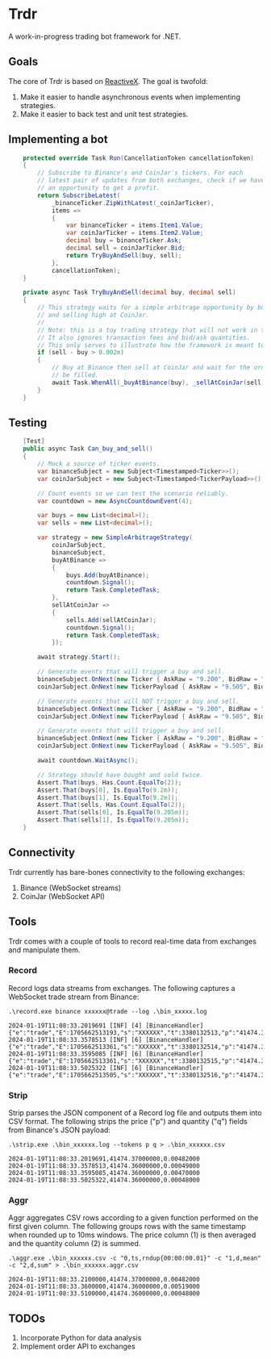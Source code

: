 # Trdr
A work-in-progress trading bot framework for .NET.

## Goals
The core of Trdr is based on [ReactiveX](https://reactivex.io/). The goal is twofold:

1. Make it easier to handle asynchronous events when implementing strategies.
2. Make it easier to back test and unit test strategies.

## Implementing a bot
```csharp
    protected override Task Run(CancellationToken cancellationToken)
    {
        // Subscribe to Binance's and CoinJar's tickers. For each
        // latest pair of updates from both exchanges, check if we have
        // an opportunity to get a profit.
        return SubscribeLatest(
            _binanceTicker.ZipWithLatest(_coinJarTicker),
            items =>
            {
                var binanceTicker = items.Item1.Value;
                var coinJarTicker = items.Item2.Value;
                decimal buy = binanceTicker.Ask;
                decimal sell = coinJarTicker.Bid;
                return TryBuyAndSell(buy, sell);
            },
            cancellationToken);
    }

    private async Task TryBuyAndSell(decimal buy, decimal sell)
    {
        // This strategy waits for a simple arbitrage opportunity by buying low at Binance
        // and selling high at CoinJar.
        //
        // Note: this is a toy trading strategy that will not work in the real world.
        // It also ignores transaction fees and bid/ask quantities.
        // This only serves to illustrate how the framework is meant to be used.
        if (sell - buy > 0.002m)
        {
            // Buy at Binance then sell at CoinJar and wait for the orders
            // be filled.
            await Task.WhenAll(_buyAtBinance(buy), _sellAtCoinJar(sell));
        }
    }
```
## Testing
```csharp
    [Test]
    public async Task Can_buy_and_sell()
    {
        // Mock a source of ticker events.
        var binanceSubject = new Subject<Timestamped<Ticker>>();
        var coinJarSubject = new Subject<Timestamped<TickerPayload>>();

        // Count events so we can test the scenario reliably.
        var countdown = new AsyncCountdownEvent(4);

        var buys = new List<decimal>();
        var sells = new List<decimal>();

        var strategy = new SimpleArbitrageStrategy(
            coinJarSubject,
            binanceSubject,
            buyAtBinance =>
            {
                buys.Add(buyAtBinance);
                countdown.Signal();
                return Task.CompletedTask;
            },
            sellAtCoinJar =>
            {
                sells.Add(sellAtCoinJar);
                countdown.Signal();
                return Task.CompletedTask;
            });

        await strategy.Start();

        // Generate events that will trigger a buy and sell.
        binanceSubject.OnNext(new Ticker { AskRaw = "9.200", BidRaw = "9.005" }.Timestamp());
        coinJarSubject.OnNext(new TickerPayload { AskRaw = "9.505", BidRaw = "9.205" }.Timestamp());

        // Generate events that will NOT trigger a buy and sell.
        binanceSubject.OnNext(new Ticker { AskRaw = "9.200", BidRaw = "9.005" }.Timestamp());
        coinJarSubject.OnNext(new TickerPayload { AskRaw = "9.505", BidRaw = "9.201" }.Timestamp());

        // Generate events that will trigger a buy and sell.
        binanceSubject.OnNext(new Ticker { AskRaw = "9.200", BidRaw = "9.005" }.Timestamp());
        coinJarSubject.OnNext(new TickerPayload { AskRaw = "9.505", BidRaw = "9.205" }.Timestamp());

        await countdown.WaitAsync();

        // Strategy should have bought and sold twice.
        Assert.That(buys, Has.Count.EqualTo(2));
        Assert.That(buys[0], Is.EqualTo(9.2m));
        Assert.That(buys[1], Is.EqualTo(9.2m));
        Assert.That(sells, Has.Count.EqualTo(2));
        Assert.That(sells[0], Is.EqualTo(9.205m));
        Assert.That(sells[1], Is.EqualTo(9.205m));
    }
```
## Connectivity
Trdr currently has bare-bones connectivity to the following exchanges:

1. Binance (WebSocket streams)
2. CoinJar (WebSocket API)

## Tools
Trdr comes with a couple of tools to record real-time data from exchanges and manipulate them.

### Record
Record logs data streams from exchanges. The following captures a WebSocket trade stream from Binance:
```
.\record.exe binance xxxxxx@trade --log .\bin_xxxxx.log

2024-01-19T11:08:33.2019691 [INF] [4] [BinanceHandler] {"e":"trade","E":1705662513193,"s":"XXXXXX","t":3380132513,"p":"41474.37000000","q":"0.00482000","b":24397178050,"a":24397177595,"T":1705662513193,"m":false,"M":true}
2024-01-19T11:08:33.3578513 [INF] [6] [BinanceHandler] {"e":"trade","E":1705662513361,"s":"XXXXXX","t":3380132514,"p":"41474.36000000","q":"0.00049000","b":24397177737,"a":24397178058,"T":1705662513360,"m":true,"M":true}
2024-01-19T11:08:33.3595085 [INF] [6] [BinanceHandler] {"e":"trade","E":1705662513361,"s":"XXXXXX","t":3380132515,"p":"41474.36000000","q":"0.00470000","b":24397177741,"a":24397178058,"T":1705662513360,"m":true,"M":true}
2024-01-19T11:08:33.5025322 [INF] [6] [BinanceHandler] {"e":"trade","E":1705662513505,"s":"XXXXXX","t":3380132516,"p":"41474.36000000","q":"0.00048000","b":24397177743,"a":24397178068,"T":1705662513503,"m":true,"M":true}
```

### Strip
Strip parses the JSON component of a Record log file and outputs them into CSV format. The following strips the
price ("p") and quantity ("q") fields from Binance's JSON payload:

```
.\strip.exe .\bin_xxxxxx.log --tokens p q > .\bin_xxxxxx.csv

2024-01-19T11:08:33.2019691,41474.37000000,0.00482000
2024-01-19T11:08:33.3578513,41474.36000000,0.00049000
2024-01-19T11:08:33.3595085,41474.36000000,0.00470000
2024-01-19T11:08:33.5025322,41474.36000000,0.00048000
```

### Aggr
Aggr aggregates CSV rows according to a given function performed on the first given column. The following
groups rows with the same timestamp when rounded up to 10ms windows. The price column (1) is then averaged
and the quantity column (2) is summed.

```
.\aggr.exe .\bin_xxxxxx.csv -c "0,ts,rndup{00:00:00.01}" -c "1,d,mean" -c "2,d,sum" > .\bin_xxxxxx.aggr.csv

2024-01-19T11:08:33.2100000,41474.37000000,0.00482000
2024-01-19T11:08:33.3600000,41474.36000000,0.00519000
2024-01-19T11:08:33.5100000,41474.36000000,0.00048000
```
## TODOs

1. Incorporate Python for data analysis
2. Implement order API to exchanges